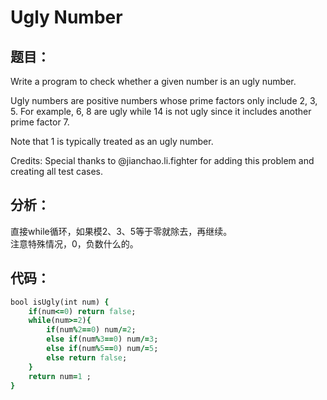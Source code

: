 # Ugly Number
## 题目：
Write a program to check whether a given number is an ugly number.

Ugly numbers are positive numbers whose prime factors only include 2, 3, 5. For example, 6, 8 are ugly while 14 is not ugly since it includes another prime factor 7.

Note that 1 is typically treated as an ugly number.

Credits:
Special thanks to @jianchao.li.fighter for adding this problem and creating all test cases.

## 分析：
直接while循环，如果模2、3、5等于零就除去，再继续。<br>
注意特殊情况，0，负数什么的。<br>

## 代码：
```ruby
bool isUgly(int num) {
    if(num<=0) return false;
    while(num>=2){
        if(num%2==0) num/=2;
        else if(num%3==0) num/=3;
        else if(num%5==0) num/=5;
        else return false;
    }
    return num=1 ;
}
